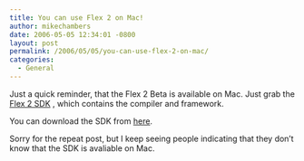 ```yaml
---
title: You can use Flex 2 on Mac!
author: mikechambers
date: 2006-05-05 12:34:01 -0800
layout: post
permalink: /2006/05/05/you-can-use-flex-2-on-mac/
categories:
  - General
---
```



Just a quick reminder, that the Flex 2 Beta is available on Mac. Just grab the [Flex 2 SDK][1] , which contains the compiler and framework.

You can download the SDK from [here][1].

Sorry for the repeat post, but I keep seeing people indicating that they don&#8217;t know that the SDK is avaliable on Mac.

 [1]: http://www.macromedia.com/go/labs_flex2_downloads